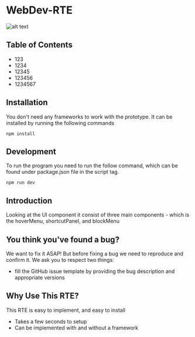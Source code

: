 # WebDev-RTE

![alt text][logo]

[logo]: https://umbraco.com/media/4mzda5do/umbraco_logo_blue05.png?quality=80 "Logo Title Text 2"

## Table of Contents
* 123
* 1234
* 12345
* 123456
* 1234567

## Installation
You don't need any frameworks to work with the prototype. It can be installed by running the following commands

```
npm install
```

## Development
To run the program you need to run the follow command, which can be found under package.json file in the script tag.

```
npm run dev
```

## Introduction
Looking at the UI component it consist of three main components - which is the hoverMenu, shortcutPanel, and blockMenu

## You think you've found a bug?
We want to fix it ASAP! But before fixing a bug we need to reproduce and confirm it.
We ask you to respect two things:
* fill the GitHub issue template by providing the bug description and appropriate versions


## Why Use This RTE?
This RTE is easy to implement, and easy to install
* Takes a few seconds to setup
* Can be implemented with and without a framework
